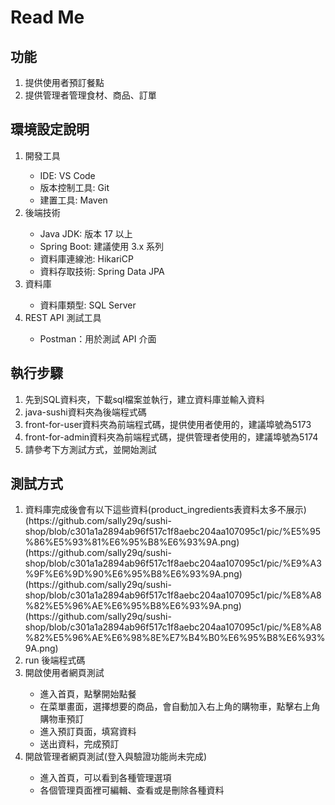 <h1> Read Me </h1>
<h2>功能</h2>
<ol>
  <li>提供使用者預訂餐點</li>
  <li>提供管理者管理食材、商品、訂單</li>
</ol>

<h2>環境設定說明</h2>
<ol>
  <li>開發工具</li>
  <ul>
  <li>IDE: VS Code</li>
  <li>版本控制工具: Git</li>
  <li>建置工具: Maven</li>
</ul>
  <li>後端技術</li>
  <ul>
  <li>Java JDK: 版本 17 以上</li>
  <li>Spring Boot: 建議使用 3.x 系列</li>
  <li>資料庫連線池: HikariCP</li>
  <li>資料存取技術: Spring Data JPA</li>
</ul>
  <li>資料庫</li>
  <ul>
  <li>資料庫類型: SQL Server</li>
</ul>
  <li>REST API 測試工具</li>
  <ul>
  <li>Postman：用於測試 API 介面</li>
</ul>
</ol>

<h2>執行步驟</h2>
<ol>
  <li>先到SQL資料夾，下載sql檔案並執行，建立資料庫並輸入資料</li>
  <li>java-sushi資料夾為後端程式碼</li>
  <li>front-for-user資料夾為前端程式碼，提供使用者使用的，建議埠號為5173</li>
  <li>front-for-admin資料夾為前端程式碼，提供管理者使用的，建議埠號為5174</li>
  <li>請參考下方測試方式，並開始測試</li>
</ol>
<h2>測試方式</h2>
<ol>
  <li>資料庫完成後會有以下這些資料(product_ingredients表資料太多不展示)</li>
  (https://github.com/sally29q/sushi-shop/blob/c301a1a2894ab96f517c1f8aebc204aa107095c1/pic/%E5%95%86%E5%93%81%E6%95%B8%E6%93%9A.png)
  (https://github.com/sally29q/sushi-shop/blob/c301a1a2894ab96f517c1f8aebc204aa107095c1/pic/%E9%A3%9F%E6%9D%90%E6%95%B8%E6%93%9A.png)
  (https://github.com/sally29q/sushi-shop/blob/c301a1a2894ab96f517c1f8aebc204aa107095c1/pic/%E8%A8%82%E5%96%AE%E6%95%B8%E6%93%9A.png)
  (https://github.com/sally29q/sushi-shop/blob/c301a1a2894ab96f517c1f8aebc204aa107095c1/pic/%E8%A8%82%E5%96%AE%E6%98%8E%E7%B4%B0%E6%95%B8%E6%93%9A.png)
  <li>run 後端程式碼</li>
  <li>開啟使用者網頁測試</li>
  <ul>
    <li>進入首頁，點擊開始點餐</li>
    <li>在菜單畫面，選擇想要的商品，會自動加入右上角的購物車，點擊右上角購物車預訂</li>
    <li>進入預訂頁面，填寫資料</li>
    <li>送出資料，完成預訂</li>
  </ul>
  <li>開啟管理者網頁測試(登入與驗證功能尚未完成)</li>
    <ul>
    <li>進入首頁，可以看到各種管理選項</li>
    <li>各個管理頁面裡可編輯、查看或是刪除各種資料</li>
  </ul>
</ol>




